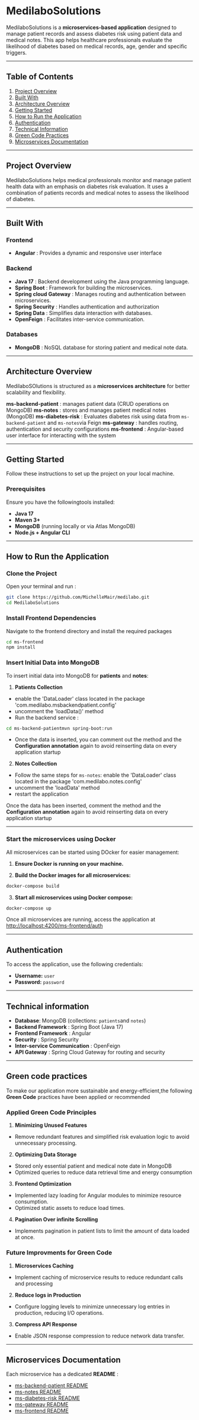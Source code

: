 # MedilaboSolutions

MedilaboSolutions is a **microservices-based application** designed to manage patient records and assess diabetes risk using patient data and medical notes.
This app helps healthcare professionals evaluate the likelihood of diabetes based on medical records, age, gender and specific triggers.

---

## Table of Contents

1. [Project Overview](#project-overview)
2. [Built With](#built-with)
3. [Architecture Overview](#architecture-overview)
4. [Getting Started](#getting-started)
5. [How to Run the Application](#how-to-run-the-application)
6. [Authentication](#authentication)
7. [Technical Information](#technical-information)
8. [Green Code Practices](#green-code-practices)
9. [Microservices Documentation](#microservices-documentation)

---

## Project Overview

MedilaboSolutions helps medical professionals monitor and manage patient health data with an emphasis on diabetes risk evaluation.
It uses a combination of patients records and medical notes to assess the likelihood of diabetes. 

---

## Built With

### **Frontend**
- **Angular** : Provides a dynamic and responsive user interface

### **Backend**
- **Java 17** : Backend development using the Java programming language.
- **Spring Boot** : Framework for building the microservices.
- **Spring cloud Gateway** : Manages routing and authentication between microservices.
- **Spring Security** : Handles authentication and authorization
- **Spring Data** : Simplifies data interaction with databases.
- **OpenFeign** : Facilitates inter-service communication.

### **Databases**
- **MongoDB** :  NoSQL database for storing patient and medical note data. 

---

## Architecture Overview

MedilaboSOlutions is structured as a **microservices architecture** for better scalability and flexibility. 

**ms-backend-patient** : manages patient data (CRUD operations on MongoDB)
**ms-notes** : stores and manages patient medical notes (MongoDB)
**ms-diabetes-risk** : Evaluates diabetes risk using data from `ms-backend-patient` and `ms-notes`via Feign
**ms-gateway** : handles routing, authentication and security configurations
**ms-frontend** : Angular-based user interface for interacting with the system

--- 

## Getting Started

Follow these instructions to set up the project on your local machine. 

### Prerequisites

Ensure you have the followingtools installed:

- **Java 17**
- **Maven 3+**
- **MongoDB** (running locally or via Atlas MongoDB)
- **Node.js + Angular CLI**

---

## How to Run the Application

### Clone the Project

Open your terminal and run : 

```bash
git clone https://github.com/MichelleMair/medilabo.git
cd MedilaboSolutions
```

### Install Frontend Dependencies

Navigate to the frontend directory and install the required packages

```bash
cd ms-frontend
npm install
```

### Insert Initial Data into MongoDB 

To insert initial data into MongoDB for **patients** and **notes**:

1. **Patients Collection**
 - enable the 'DataLoader' class located in the package 'com.medilabo.msbackendpatient.config'
 - uncomment the 'loadData()' method
 - Run the backend service : 
  ```bash 
  cd ms-backend-patientmvn spring-boot:run
  ```
 - Once the data is inserted, you can comment out the method and the **Configuration annotation** again to avoid reinserting data on every application startup

2. **Notes Collection** 
 - Follow the same steps for `ms-notes`: enable the 'DataLoader' class located in the package 'com.medilabo.notes.config'
 - uncomment the 'loadData' method
 - restart the application

Once the data has been inserted, comment the method and the **Configuration annotation** again to avoid reinserting data on every application startup

---

### Start the microservices using Docker

All microservices can be started using DOcker for easier management: 

1. **Ensure Docker is running on your machine.**

2. **Build the Docker images for all microservices:**

```bash
docker-compose build
```

3. **Start all microservices using Docker compose:**
```bash
docker-compose up
```

Once all microservices are running, access the application at [http://localhost:4200/ms-frontend/auth](http://localhost:4200/ms-frontend/auth)

---

## Authentication

To access the application, use the following credentials: 

- **Username:** `user`
- **Password:** `password`

---

## Technical information

- **Database**: MongoDB (collections: `patients`and `notes`)
- **Backend Framework** : Spring Boot (Java 17)
- **Frontend Framework** : Angular 
- **Security** : Spring Security 
- **Inter-service Communication** : OpenFeign
- **API Gateway** : Spring Cloud Gateway for routing and security 

---

## Green code practices

To make our application more sustainable and energy-efficient,the following **Green Code** practices have been applied or recommended

### Applied Green Code Principles

1. **Minimizing Unused Features**
- Remove redundant features and simplified risk evaluation logic to avoid unnecessary processing.

2. **Optimizing Data Storage** 
- Stored only essential patient and medical note date in MongoDB 
- Optimized queries to reduce data retrieval time and energy consumption

3. **Frontend Optimization**
- Implemented lazy loading for Angular modules to minimize resource consumption.
- Optimized static assets to reduce load times.

4. **Pagination Over infinite Scrolling**
- Implements pagination in patient lists to limit the amount of data loaded at once.  

### Future Improvments for Green Code

1. **Microservices Caching**
- Implement caching of microservice results to reduce redundant calls and processing

2. **Reduce logs in Production**
- Configure logging levels to minimize unnecessary log entries in production, reducing I/O operations. 

3. **Compress API Response**
- Enable JSON response compression to reduce network data transfer.

--- 

## Microservices Documentation

Each microservice has a dedicated **README** :

- [ms-backend-patient README](./MedilaboSolutions/ms-backend-patient/README.md)
- [ms-notes README](./MedilaboSolutions/ms-notes/README.md)
- [ms-diabetes-risk README](./MedilaboSolutions/ms-diabetes-risk/README.md)
- [ms-gateway README](./MedilaboSolutions/ms-gateway/README.md)
- [ms-frontend README](./MedilaboSolutions/ms-frontend/README.md)
